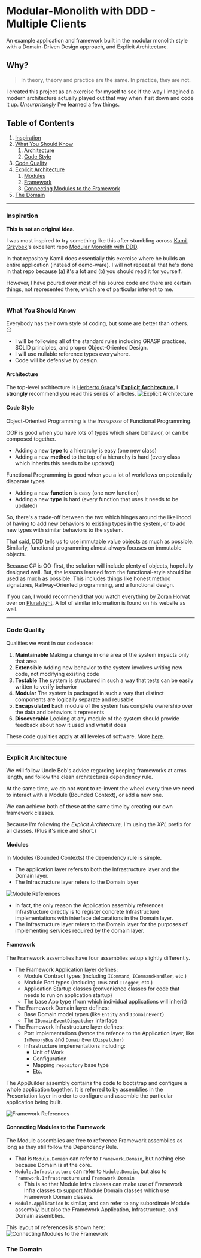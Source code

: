 # Modular-Monolith with DDD - Multiple Clients

An example application and framework built in the modular monolith style with
a Domain-Driven Design approach, and Explicit Architecture.

## Why?

> In theory, theory and practice are the same. In practice, they are not.

I created this project as an exercise for myself to see if the way I imagined a modern architecture
actually played out that way when if sit down and code it up. *Unsurprisingly* I've learned a few things.

## Table of Contents

1. [Inspiration](#inspiration)
2. [What You Should Know](#what-you-should-know)
   1. [Architecture](#architecture)
   2. [Code Style](#code-style)
3. [Code Quality](#code-quality)
4. [Explicit Architecture](#explicit-architecture)
   1. [Modules](#modules)
   2. [Framework](#framework)
   3. [Connecting Modules to the Framework](#connecting-modules-to-the-framework)
5. [The Domain](#the-domain)

----

### Inspiration

**This is not an original idea.**

I was most inspired to try something like this after stumbling
across [Kamil Grzybek](http://www.kamilgrzybek.com/)'s excellent
repo [Modular Monolith with DDD](https://github.com/kgrzybek/modular-monolith-with-ddd).

In that repository Kamil does essentially this exercise where he builds an entire application (instead of demo-ware).
I will not repeat all that he's done in that repo because (a) it's a lot and (b) you should read it for yourself.

However, I have poured over most of his source code and there are certain things, not represented there,
which are of particular interest to me.

----

### What You Should Know

Everybody has their own style of coding, but some are better than others. :smirk:

- I will be following all of the standard rules including GRASP practices, SOLID principles, and proper Object-Oriented Design.
- I will use nullable reference types everywhere.
- Code will be defensive by design.

#### Architecture

The top-level architecture is [Herberto Graca](https://herbertograca.com/)'s
[**Explicit Architecture.**](https://herbertograca.com/2017/11/16/explicit-architecture-01-ddd-hexagonal-onion-clean-cqrs-how-i-put-it-all-together/)
I **strongly** recommend you read this series of articles.
![Explicit Architecture](docs/ExplicitArchitecture.png)

#### Code Style

Object-Oriented Programming is the *transpose* of Functional Programming. 

OOP is good when you have lots of types which share behavior, or can be composed together.
- Adding a new **type** to a hierarchy is easy (one new class)
- Adding a new **method** to the top of a hierarchy is hard (every class which inherits this needs to be updated)

Functional Programming is good when you a lot of workflows on potentially disparate types
- Adding a new **function** is easy (one new function)
- Adding a new **type** is hard (every function that uses it needs to be updated)

So, there's a trade-off between the two which hinges around the likelihood of
having to add new behaviors to existing types in the system, or to add new types
with similar behaviors to the system.

That said, DDD tells us to use immutable value objects as much as possible. Similarly, functional
programming almost always focuses on immutable objects.

Because C# is OO-first, the solution will include plenty of objects, hopefully designed well. But, the
lessons learned from the functional-style should be used as much as possible. This includes things like honest
method signatures, Railway-Oriented programming, and a functional design.

If you can, I would recommend that you watch everything by [Zoran Horvat](http://www.codinghelmet.com/articles)
over on [Pluralsight](http://www.pluralsight.com/). A lot of similar information is found on his website as well.

----

### Code Quality

Qualities we want in our codebase:
1. **Maintainable** Making a change in one area of the system impacts only that area
2. **Extensible** Adding new behavior to the system involves writing new code, not modifying existing code
3. **Testable** The system is structured in such a way that tests can be easily written to verify behavior
4. **Modular** The system is packaged in such a way that distinct components are logically separate and reusable
5. **Encapsulated** Each module of the system has complete ownership over the data and behaviors it represents
6. **Discoverable** Looking at any module of the system should provide feedback about how it used and what it does

These code qualities apply at **all** leveles of software. More [here](docs/CodeQuality.md).

----

### Explicit Architecture

We will follow Uncle Bob's advice regarding keeping frameworks at arms length, and follow the clean architectures dependency rule.

At the same time, we do not want to re-invent the wheel every time we need to interact with a Module (Bounded Context), or add a new one.

We can achieve both of these at the same time by creating our own framework classes.

Because I'm following the *Explicit Architecture,* I'm using the *XPL* prefix for all classes. (Plus it's nice and short.)

#### Modules

In Modules (Bounded Contexts) the dependency rule is simple.

- The application layer refers to both the Infrastructure layer and the Domain layer.
- The Infrastructure layer refers to the Domain layer

![Module References](docs/Module-References.png)

- In fact, the only reason the Application assembly references Infrastructure directly is to register concrete Infrastructure implementations with
interface delcarations in the Domain layer.
- The Infrastructure layer refers to the Domain layer for the purposes of implementing services required by the domain layer.

#### Framework

The Framework assemblies have four assemblies setup slightly differently.

- The Framework Application layer defines:
  - Module Contract types (including `ICommand`, `ICommandHandler`, etc.)
  - Module Port types (including `IBus` and `ILogger`, etc.)
  - Application Startup classes (convenience classes for code that needs to run on application startup)
  - The base App type (from which individual applications will inherit)
- The Framework Domain layer defines:
  - Base Domain model types (like `Entity` and `IDomainEvent`)
  - The `IDomainEventDispatcher` interface
- The Framework Infrastructure layer defines:
  - Port implementations (hence the refence to the Application layer, like `InMemoryBus` and `DomainEventDispatcher`)
  - Infrastructure implementations including:
    - Unit of Work
    - Configuration
    - Mapping `repository` base type
    - Etc.

The AppBuilder assembly contains the code to bootstrap and configure a whole application together.
It is referred to by assemblies in the Presentation layer in order to configure and assemble the particular application being built.

![Framework References](docs/Framework-References.png)

#### Connecting Modules to the Framework

The Module assemblies are free to reference Framework assemblies as long as they still follow the Dependency Rule.

- That is `Module.Domain` can refer to `Framework.Domain`, but nothing else because Domain is at the core.
- `Module.Infrastructure` can refer to `Module.Domain`, but also to `Framework.Infrastructure` and `Framework.Domain`
  - This is so that Module Infra classes can make use of Framework Infra classes to support Module Domain classes which use Framework Domain classes.
- `Module.Application` is similar, and can refer to any subordinate Module assembly, but also the Framework Application, Infrastructure, and Domain assemblies.

This layout of references is shown here:
![Connecting Modules to the Framework](docs/Connecting-Modules-With-Framework.png)

### The Domain

